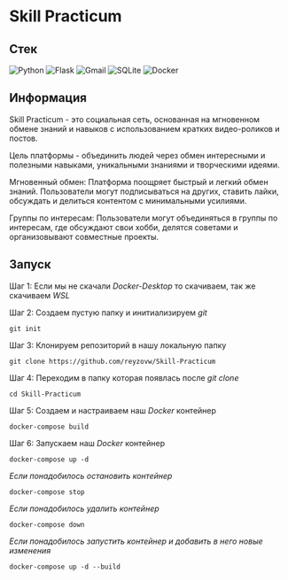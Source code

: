 # Skill Practicum

## Стек

![Python](https://img.shields.io/badge/python-3.11-3670A0?style=for-the-badge&logo=python&logoColor=ffdd54) ![Flask](https://img.shields.io/badge/flask-%238A4182.svg?style=for-the-badge&logo=flask&logoColor=white) ![Gmail](https://img.shields.io/badge/Mail.ru-%231877F2?style=for-the-badge&logo=gmail&logoColor=white) ![SQLite](https://img.shields.io/badge/sqlite-%2307405e.svg?style=for-the-badge&logo=sqlite&logoColor=white) ![Docker](https://img.shields.io/badge/docker-%230db7ed.svg?style=for-the-badge&logo=docker&logoColor=white)

## Информация

Skill Practicum - это социальная сеть, основанная на мгновенном обмене знаний и навыков с использованием кратких видео-роликов и постов.

Цель платформы - объединить людей через обмен интересными и полезными навыками, уникальными знаниями и творческими идеями.

Мгновенный обмен: Платформа поощряет быстрый и легкий обмен знаний. Пользователи могут подписываться на других, ставить лайки, обсуждать и делиться контентом с минимальными усилиями.

Группы по интересам: Пользователи могут объединяться в группы по интересам, где обсуждают свои хобби, делятся советами и организовывают совместные проекты.

## Запуск

Шаг 1: Если мы не скачали *Docker-Desktop* то скачиваем, так же скачиваем *WSL*

Шаг 2: Создаем пустую папку и инитиализируем *git*
```commandline
git init
```
Шаг 3: Клонируем репозиторий в нашу локальную папку
```commandline
git clone https://github.com/reyzovw/Skill-Practicum
```
Шаг 4: Переходим в папку которая появлась после *git clone*
```commandline
cd Skill-Practicum
```
Шаг 5: Создаем и настраиваем наш *Docker* контейнер
```commandline
docker-compose build
```
Шаг 6: Запускаем наш *Docker* контейнер
```commandline
docker-compose up -d
```

*Если понадобилось остановить контейнер*
```commandline
docker-compose stop
```
*Если понадобилось удалить контейнер*
```commandline
docker-compose down
```
*Если понадобилось запустить контейнер и добавить в него новые изменения*
```commandline
docker-compose up -d --build
```
